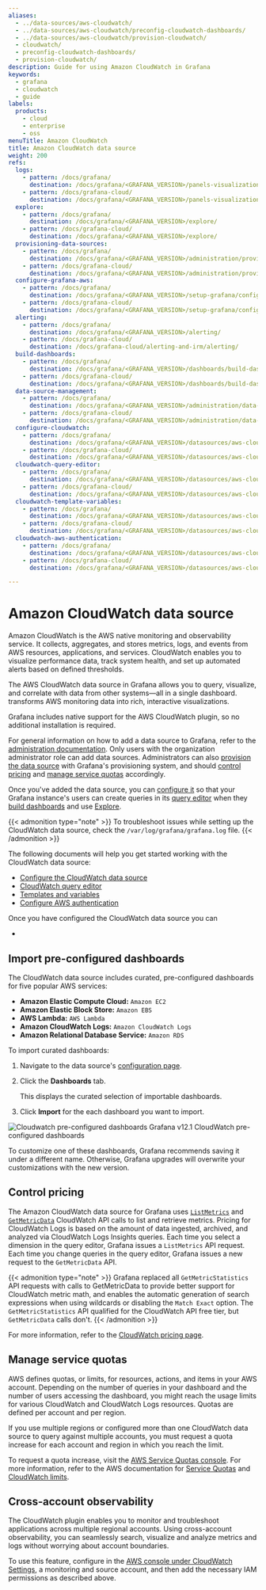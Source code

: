 ```yaml
---
aliases:
  - ../data-sources/aws-cloudwatch/
  - ../data-sources/aws-cloudwatch/preconfig-cloudwatch-dashboards/
  - ../data-sources/aws-cloudwatch/provision-cloudwatch/
  - cloudwatch/
  - preconfig-cloudwatch-dashboards/
  - provision-cloudwatch/
description: Guide for using Amazon CloudWatch in Grafana
keywords:
  - grafana
  - cloudwatch
  - guide
labels:
  products:
    - cloud
    - enterprise
    - oss
menuTitle: Amazon CloudWatch
title: Amazon CloudWatch data source
weight: 200
refs:
  logs:
    - pattern: /docs/grafana/
      destination: /docs/grafana/<GRAFANA_VERSION>/panels-visualizations/visualizations/logs/
    - pattern: /docs/grafana-cloud/
      destination: /docs/grafana/<GRAFANA_VERSION>/panels-visualizations/visualizations/logs/
  explore:
    - pattern: /docs/grafana/
      destination: /docs/grafana/<GRAFANA_VERSION>/explore/
    - pattern: /docs/grafana-cloud/
      destination: /docs/grafana/<GRAFANA_VERSION>/explore/
  provisioning-data-sources:
    - pattern: /docs/grafana/
      destination: /docs/grafana/<GRAFANA_VERSION>/administration/provisioning/#data-sources
    - pattern: /docs/grafana-cloud/
      destination: /docs/grafana/<GRAFANA_VERSION>/administration/provisioning/#data-sources
  configure-grafana-aws:
    - pattern: /docs/grafana/
      destination: /docs/grafana/<GRAFANA_VERSION>/setup-grafana/configure-grafana/#aws
    - pattern: /docs/grafana-cloud/
      destination: /docs/grafana/<GRAFANA_VERSION>/setup-grafana/configure-grafana/#aws
  alerting:
    - pattern: /docs/grafana/
      destination: /docs/grafana/<GRAFANA_VERSION>/alerting/
    - pattern: /docs/grafana-cloud/
      destination: /docs/grafana-cloud/alerting-and-irm/alerting/
  build-dashboards:
    - pattern: /docs/grafana/
      destination: /docs/grafana/<GRAFANA_VERSION>/dashboards/build-dashboards/
    - pattern: /docs/grafana-cloud/
      destination: /docs/grafana/<GRAFANA_VERSION>/dashboards/build-dashboards/
  data-source-management:
    - pattern: /docs/grafana/
      destination: /docs/grafana/<GRAFANA_VERSION>/administration/data-source-management/
    - pattern: /docs/grafana-cloud/
      destination: /docs/grafana/<GRAFANA_VERSION>/administration/data-source-management/
  configure-cloudwatch:
    - pattern: /docs/grafana/
      destination: /docs/grafana/<GRAFANA_VERSION>/datasources/aws-cloudwatch/configure/
    - pattern: /docs/grafana-cloud/
      destination: /docs/grafana/<GRAFANA_VERSION>/datasources/aws-cloudwatch/configure/
  cloudwatch-query-editor:
    - pattern: /docs/grafana/
      destination: /docs/grafana/<GRAFANA_VERSION>/datasources/aws-cloudwatch/query-editor/
    - pattern: /docs/grafana-cloud/
      destination: /docs/grafana/<GRAFANA_VERSION>/datasources/aws-cloudwatch/query-editor/
  cloudwatch-template-variables:
    - pattern: /docs/grafana/
      destination: /docs/grafana/<GRAFANA_VERSION>/datasources/aws-cloudwatch/template-variables/
    - pattern: /docs/grafana-cloud/
      destination: /docs/grafana/<GRAFANA_VERSION>/datasources/aws-cloudwatch/template-variables/
  cloudwatch-aws-authentication:
    - pattern: /docs/grafana/
      destination: /docs/grafana/<GRAFANA_VERSION>/datasources/aws-cloudwatch/aws-authentication/
    - pattern: /docs/grafana-cloud/
      destination: /docs/grafana/<GRAFANA_VERSION>/datasources/aws-cloudwatch/aws-authentication/

---
```


# Amazon CloudWatch data source

Amazon CloudWatch is the AWS native monitoring and observability service. It collects, aggregates, and stores metrics, logs, and events from AWS resources, applications, and services. CloudWatch enables you to visualize performance data, track system health, and set up automated alerts based on defined thresholds.


The AWS CloudWatch data source in Grafana allows you to query, visualize, and correlate with data from other systems—all in a single dashboard.  transforms AWS monitoring data into rich, interactive visualizations.

Grafana includes native support for the AWS CloudWatch plugin, so no additional installation is required.

For general information on how to add a data source to Grafana, refer to the [administration documentation](ref:data-source-management).
Only users with the organization administrator role can add data sources.
Administrators can also [provision the data source](#provision-the-data-source) with Grafana's provisioning system, and should [control pricing](#control-pricing) and [manage service quotas](#manage-service-quotas) accordingly.

Once you've added the data source, you can [configure it](#configure-the-data-source) so that your Grafana instance's users can create queries in its [query editor](query-editor/) when they [build dashboards](ref:build-dashboards) and use [Explore](ref:explore).

{{< admonition type="note" >}}
To troubleshoot issues while setting up the CloudWatch data source, check the `/var/log/grafana/grafana.log` file.
{{< /admonition >}}

The following documents will help you get started working with the CloudWatch data source:

- [Configure the CloudWatch data source](ref:configure-cloudwatch)
- [CloudWatch query editor](ref:cloudwatch-query-editor)
- [Templates and variables](ref:cloudwatch-template-variables)
- [Configure AWS authentication](ref:cloudwatch-aws-authentication)

Once you have configured the CloudWatch data source you can

- 

## Import pre-configured dashboards

The CloudWatch data source includes curated, pre-configured dashboards for five popular AWS services:

- **Amazon Elastic Compute Cloud:** `Amazon EC2`
- **Amazon Elastic Block Store:** `Amazon EBS`
- **AWS Lambda:** `AWS Lambda`
- **Amazon CloudWatch Logs:** `Amazon CloudWatch Logs`
- **Amazon Relational Database Service:** `Amazon RDS`

To import curated dashboards:

1. Navigate to the data source's [configuration page](#configure-the-data-source).
1. Click the **Dashboards** tab.

   This displays the curated selection of importable dashboards.

1. Click **Import** for the each dashboard you want to import.

![Cloudwatch pre-configured dashboards Grafana v12.1](/media//docs/cloudwatch/preconfigured-dashbaords-cloudwatch-v12.1.png) CloudWatch pre-configured dashboards

To customize one of these dashboards, Grafana recommends saving it under a different name.
Otherwise, Grafana upgrades will overwrite your customizations with the new version.

## Control pricing

The Amazon CloudWatch data source for Grafana uses [`ListMetrics`](https://docs.aws.amazon.com/AmazonCloudWatch/latest/APIReference/API_ListMetrics.html) and [`GetMetricData`](https://docs.aws.amazon.com/AmazonCloudWatch/latest/APIReference/API_GetMetricData.html) CloudWatch API calls to list and retrieve metrics.
Pricing for CloudWatch Logs is based on the amount of data ingested, archived, and analyzed via CloudWatch Logs Insights queries.
Each time you select a dimension in the query editor, Grafana issues a `ListMetrics` API request.
Each time you change queries in the query editor, Grafana issues a new request to the `GetMetricData` API.

{{< admonition type="note" >}}
Grafana replaced all `GetMetricStatistics` API requests with calls to GetMetricData to provide better support for CloudWatch metric math, and enables the automatic generation of search expressions when using wildcards or disabling the `Match Exact` option.
The `GetMetricStatistics` API qualified for the CloudWatch API free tier, but `GetMetricData` calls don't.
{{< /admonition >}}

For more information, refer to the [CloudWatch pricing page](https://aws.amazon.com/cloudwatch/pricing/).

## Manage service quotas

AWS defines quotas, or limits, for resources, actions, and items in your AWS account.
Depending on the number of queries in your dashboard and the number of users accessing the dashboard, you might reach the usage limits for various CloudWatch and CloudWatch Logs resources.
Quotas are defined per account and per region.

If you use multiple regions or configured more than one CloudWatch data source to query against multiple accounts, you must request a quota increase for each account and region in which you reach the limit.

To request a quota increase, visit the [AWS Service Quotas console](https://console.aws.amazon.com/servicequotas/home?r#!/services/monitoring/quotas/L-5E141212).
For more information, refer to the AWS documentation for [Service Quotas](https://docs.aws.amazon.com/servicequotas/latest/userguide/intro.html) and [CloudWatch limits](https://docs.aws.amazon.com/AmazonCloudWatch/latest/monitoring/cloudwatch_limits.html).

## Cross-account observability

The CloudWatch plugin enables you to monitor and troubleshoot applications across multiple regional accounts. Using cross-account observability, you can seamlessly search, visualize and analyze metrics and logs without worrying about account boundaries.

To use this feature, configure in the [AWS console under CloudWatch Settings](https://aws.amazon.com/blogs/aws/new-amazon-cloudwatch-cross-account-observability/), a monitoring and source account, and then add the necessary IAM permissions as described above.


